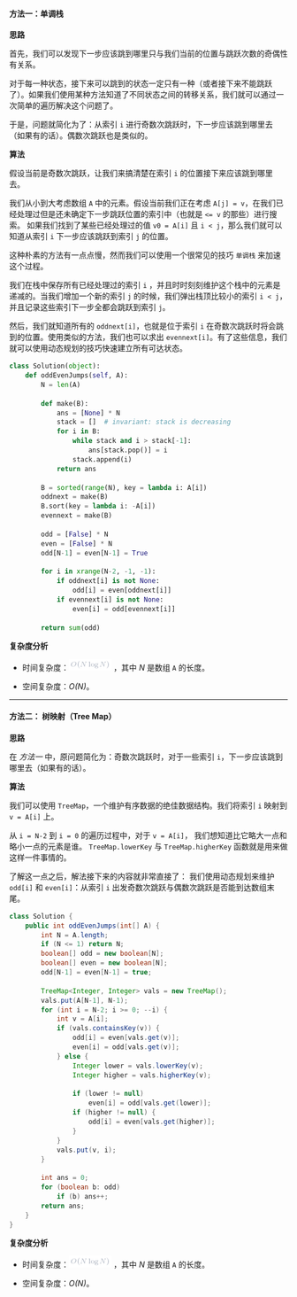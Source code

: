 #### 方法一：单调栈

**思路**

首先，我们可以发现下一步应该跳到哪里只与我们当前的位置与跳跃次数的奇偶性有关系。

对于每一种状态，接下来可以跳到的状态一定只有一种（或者接下来不能跳跃了）。如果我们使用某种方法知道了不同状态之间的转移关系，我们就可以通过一次简单的遍历解决这个问题了。

于是，问题就简化为了：从索引 `i` 进行奇数次跳跃时，下一步应该跳到哪里去（如果有的话）。偶数次跳跃也是类似的。

**算法**

假设当前是奇数次跳跃，让我们来搞清楚在索引 `i` 的位置接下来应该跳到哪里去。

我们从小到大考虑数组 `A` 中的元素。假设当前我们正在考虑 `A[j] = v`，在我们已经处理过但是还未确定下一步跳跃位置的索引中（也就是 `<= v` 的那些）进行搜索。 如果我们找到了某些已经处理过的值 `v0 = A[i]` 且 `i < j`，那么我们就可以知道从索引 `i` 下一步应该跳跃到索引 `j` 的位置。

这种朴素的方法有一点点慢，然而我们可以使用一个很常见的技巧 `单调栈` 来加速这个过程。

我们在栈中保存所有已经处理过的索引 `i` ，并且时时刻刻维护这个栈中的元素是递减的。当我们增加一个新的索引 `j` 的时候，我们弹出栈顶比较小的索引 `i < j`，并且记录这些索引下一步全都会跳跃到索引 `j`。

然后，我们就知道所有的 `oddnext[i]`，也就是位于索引 `i` 在奇数次跳跃时将会跳到的位置。使用类似的方法，我们也可以求出 `evennext[i]`。有了这些信息，我们就可以使用动态规划的技巧快速建立所有可达状态。

```python [DWr7gh22-Python]
class Solution(object):
    def oddEvenJumps(self, A):
        N = len(A)

        def make(B):
            ans = [None] * N
            stack = []  # invariant: stack is decreasing
            for i in B:
                while stack and i > stack[-1]:
                    ans[stack.pop()] = i
                stack.append(i)
            return ans

        B = sorted(range(N), key = lambda i: A[i])
        oddnext = make(B)
        B.sort(key = lambda i: -A[i])
        evennext = make(B)

        odd = [False] * N
        even = [False] * N
        odd[N-1] = even[N-1] = True

        for i in xrange(N-2, -1, -1):
            if oddnext[i] is not None:
                odd[i] = even[oddnext[i]]
            if evennext[i] is not None:
                even[i] = odd[evennext[i]]

        return sum(odd)
```


**复杂度分析**

* 时间复杂度：![O(N\logN) ](./p__O_N_log_N__.png) ，其中 *N* 是数组 `A` 的长度。

* 空间复杂度：*O(N)*。





---
#### 方法二： 树映射（Tree Map）

**思路**

在 *方法一* 中，原问题简化为：奇数次跳跃时，对于一些索引 `i`，下一步应该跳到哪里去（如果有的话）。

**算法**

我们可以使用 `TreeMap`，一个维护有序数据的绝佳数据结构。我们将索引 `i` 映射到 `v = A[i]` 上。

从 `i = N-2` 到 `i = 0` 的遍历过程中，对于 `v = A[i]`， 我们想知道比它略大一点和略小一点的元素是谁。  `TreeMap.lowerKey` 与 `TreeMap.higherKey` 函数就是用来做这样一件事情的。

了解这一点之后，解法接下来的内容就非常直接了： 我们使用动态规划来维护 `odd[i]` 和 `even[i]`：从索引 `i` 出发奇数次跳跃与偶数次跳跃是否能到达数组末尾。

```java [niMJSnZi-Java]
class Solution {
    public int oddEvenJumps(int[] A) {
        int N = A.length;
        if (N <= 1) return N;
        boolean[] odd = new boolean[N];
        boolean[] even = new boolean[N];
        odd[N-1] = even[N-1] = true;

        TreeMap<Integer, Integer> vals = new TreeMap();
        vals.put(A[N-1], N-1);
        for (int i = N-2; i >= 0; --i) {
            int v = A[i];
            if (vals.containsKey(v)) {
                odd[i] = even[vals.get(v)];
                even[i] = odd[vals.get(v)];
            } else {
                Integer lower = vals.lowerKey(v);
                Integer higher = vals.higherKey(v);

                if (lower != null)
                    even[i] = odd[vals.get(lower)];
                if (higher != null) {
                    odd[i] = even[vals.get(higher)];
                }
            }
            vals.put(v, i);
        }

        int ans = 0;
        for (boolean b: odd)
            if (b) ans++;
        return ans;
    }
}
```


**复杂度分析**

* 时间复杂度：![O(N\logN) ](./p__O_N_log_N__.png) ，其中 *N* 是数组 `A` 的长度。

* 空间复杂度：*O(N)*。



